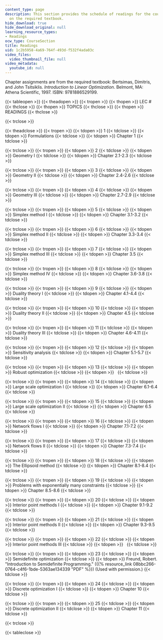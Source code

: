 ```yaml
---
content_type: page
description: This section provides the schedule of readings for the course and information
  on the required textbook.
hide_download: true
hide_download_original: null
learning_resource_types:
- Readings
ocw_type: CourseSection
title: Readings
uid: 1c2b5958-4a69-764f-493d-f532f4ada03c
video_files:
  video_thumbnail_file: null
video_metadata:
  youtube_id: null
---
```


Chapter assignments are from the required textbook: Bertsimas, Dimitris, and John Tsitsiklis. _Introduction to Linear Optimization_. Belmont, MA: Athena Scientific, 1997. ISBN: 9781886529199.

{{< tableopen >}}
{{< theadopen >}}
{{< tropen >}}
{{< thopen >}}
LEC #
{{< thclose >}}
{{< thopen >}}
TOPICS
{{< thclose >}}
{{< thopen >}}
READINGS
{{< thclose >}}

{{< trclose >}}

{{< theadclose >}}
{{< tropen >}}
{{< tdopen >}}
1
{{< tdclose >}}
{{< tdopen >}}
Formulations
{{< tdclose >}}
{{< tdopen >}}
Chapter 1
{{< tdclose >}}

{{< trclose >}}
{{< tropen >}}
{{< tdopen >}}
2
{{< tdclose >}}
{{< tdopen >}}
Geometry I
{{< tdclose >}}
{{< tdopen >}}
Chapter 2.1-2.3
{{< tdclose >}}

{{< trclose >}}
{{< tropen >}}
{{< tdopen >}}
3
{{< tdclose >}}
{{< tdopen >}}
Geometry II
{{< tdclose >}}
{{< tdopen >}}
Chapter 2.4-2.6
{{< tdclose >}}

{{< trclose >}}
{{< tropen >}}
{{< tdopen >}}
4
{{< tdclose >}}
{{< tdopen >}}
Geometry III
{{< tdclose >}}
{{< tdopen >}}
Chapter 2.7-2.9
{{< tdclose >}}

{{< trclose >}}
{{< tropen >}}
{{< tdopen >}}
5
{{< tdclose >}}
{{< tdopen >}}
Simplex method I
{{< tdclose >}}
{{< tdopen >}}
Chapter 3.1-3.2
{{< tdclose >}}

{{< trclose >}}
{{< tropen >}}
{{< tdopen >}}
6
{{< tdclose >}}
{{< tdopen >}}
Simplex method II
{{< tdclose >}}
{{< tdopen >}}
Chapter 3.3-3.4
{{< tdclose >}}

{{< trclose >}}
{{< tropen >}}
{{< tdopen >}}
7
{{< tdclose >}}
{{< tdopen >}}
Simplex method III
{{< tdclose >}}
{{< tdopen >}}
Chapter 3.5
{{< tdclose >}}

{{< trclose >}}
{{< tropen >}}
{{< tdopen >}}
8
{{< tdclose >}}
{{< tdopen >}}
Simplex method IV
{{< tdclose >}}
{{< tdopen >}}
Chapter 3.6-3.8
{{< tdclose >}}

{{< trclose >}}
{{< tropen >}}
{{< tdopen >}}
9
{{< tdclose >}}
{{< tdopen >}}
Duality theory I
{{< tdclose >}}
{{< tdopen >}}
Chapter 4.1-4.4
{{< tdclose >}}

{{< trclose >}}
{{< tropen >}}
{{< tdopen >}}
10
{{< tdclose >}}
{{< tdopen >}}
Duality theory II
{{< tdclose >}}
{{< tdopen >}}
Chapter 4.5
{{< tdclose >}}

{{< trclose >}}
{{< tropen >}}
{{< tdopen >}}
11
{{< tdclose >}}
{{< tdopen >}}
Duality theory III
{{< tdclose >}}
{{< tdopen >}}
Chapter 4.6-4.11
{{< tdclose >}}

{{< trclose >}}
{{< tropen >}}
{{< tdopen >}}
12
{{< tdclose >}}
{{< tdopen >}}
Sensitivity analysis
{{< tdclose >}}
{{< tdopen >}}
Chapter 5.1-5.7
{{< tdclose >}}

{{< trclose >}}
{{< tropen >}}
{{< tdopen >}}
13
{{< tdclose >}}
{{< tdopen >}}
Robust optimization
{{< tdclose >}}
{{< tdopen >}}
 
{{< tdclose >}}

{{< trclose >}}
{{< tropen >}}
{{< tdopen >}}
14
{{< tdclose >}}
{{< tdopen >}}
Large scale optimization I
{{< tdclose >}}
{{< tdopen >}}
Chapter 6.1-6.4
{{< tdclose >}}

{{< trclose >}}
{{< tropen >}}
{{< tdopen >}}
15
{{< tdclose >}}
{{< tdopen >}}
Large scale optimization II
{{< tdclose >}}
{{< tdopen >}}
Chapter 6.5
{{< tdclose >}}

{{< trclose >}}
{{< tropen >}}
{{< tdopen >}}
16
{{< tdclose >}}
{{< tdopen >}}
Network flows I
{{< tdclose >}}
{{< tdopen >}}
Chapter 7.1-7.2
{{< tdclose >}}

{{< trclose >}}
{{< tropen >}}
{{< tdopen >}}
17
{{< tdclose >}}
{{< tdopen >}}
Network flows II
{{< tdclose >}}
{{< tdopen >}}
Chapter 7.3-7.4
{{< tdclose >}}

{{< trclose >}}
{{< tropen >}}
{{< tdopen >}}
18
{{< tdclose >}}
{{< tdopen >}}
The Ellipsoid method
{{< tdclose >}}
{{< tdopen >}}
Chapter 8.1-8.4
{{< tdclose >}}

{{< trclose >}}
{{< tropen >}}
{{< tdopen >}}
19
{{< tdclose >}}
{{< tdopen >}}
Problems with exponentially many constraints
{{< tdclose >}}
{{< tdopen >}}
Chapter 8.5-8.6
{{< tdclose >}}

{{< trclose >}}
{{< tropen >}}
{{< tdopen >}}
20
{{< tdclose >}}
{{< tdopen >}}
Interior point methods I
{{< tdclose >}}
{{< tdopen >}}
Chapter 9.1-9.2
{{< tdclose >}}

{{< trclose >}}
{{< tropen >}}
{{< tdopen >}}
21
{{< tdclose >}}
{{< tdopen >}}
Interior point methods II
{{< tdclose >}}
{{< tdopen >}}
Chapter 9.3-9.5
{{< tdclose >}}

{{< trclose >}}
{{< tropen >}}
{{< tdopen >}}
22
{{< tdclose >}}
{{< tdopen >}}
Interior point methods III
{{< tdclose >}}
{{< tdopen >}}
 
{{< tdclose >}}

{{< trclose >}}
{{< tropen >}}
{{< tdopen >}}
23
{{< tdclose >}}
{{< tdopen >}}
Semidefinite optimization
{{< tdclose >}}
{{< tdopen >}}
Freund, Robert. "Introduction to Semidefinite Programming." ({{% resource_link 08bbc266-0764-c4f6-1bde-5363ae134339 "PDF" %}}) (Used with permission.)
{{< tdclose >}}

{{< trclose >}}
{{< tropen >}}
{{< tdopen >}}
24
{{< tdclose >}}
{{< tdopen >}}
Discrete optimization I
{{< tdclose >}}
{{< tdopen >}}
Chapter 10
{{< tdclose >}}

{{< trclose >}}
{{< tropen >}}
{{< tdopen >}}
25
{{< tdclose >}}
{{< tdopen >}}
Discrete optimization II
{{< tdclose >}}
{{< tdopen >}}
Chapter 11
{{< tdclose >}}

{{< trclose >}}

{{< tableclose >}}